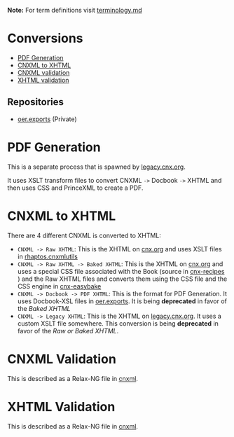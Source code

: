 **Note:** For term definitions visit [terminology.md](https://github.com/openstax/book-tools/blob/new-book-tools/terminology.md)

# Conversions
  - [PDF Generation](#pdf-generation)
  - [CNXML to XHTML](#cnxml-to-xhtml)
  - [CNXML validation](#cnxml-validation)
  - [XHTML validation](#xhtml-validation)

## Repositories
  - [oer.exports](https://github.com/Connexions/oer.exports) (Private)

# PDF Generation

This is a separate process that is spawned by [legacy.cnx.org](https://legacy.cnx.org).

It uses XSLT transform files to convert CNXML `->` Docbook `->` XHTML and then uses CSS and PrinceXML to create a PDF.

# CNXML to XHTML

  There are 4 different CNXML is converted to XHTML:

  - `CNXML -> Raw XHTML`: This is the XHTML on [cnx.org](#cnxorg) and uses XSLT files in [rhaptos.cnxmlutils](https://github.com/Connexions/rhaptos.cnxmlutils)
  - `CNXML -> Raw XHTML -> Baked XHTML`: This is the XHTML on [cnx.org](#cnx-org) and uses a special CSS file associated with the Book (source in [cnx-recipes](https://github.com/Connexions/cnx-recipes) ) and the Raw XHTML files and converts them using the CSS file and the CSS engine in [cnx-easybake](https://github.com/Connexions/cnx-easybake)
  - `CNXML -> Docbook -> PDF XHTML`: This is the format for PDF Generation. It uses Docbook-XSL files in [oer.exports](https://github.com/Connexions/oer.exports). It is being **deprecated** in favor of the _Baked XHTML_
  - `CNXML -> Legacy XHTML`: This is the XHTML on [legacy.cnx.org](#legacycnxorg). It uses a custom XSLT file somewhere. This conversion is being **deprecated** in favor of the _Raw or Baked XHTML_.


# CNXML Validation

  This is described as a Relax-NG file in [cnxml](https://github.com/Connexions/cnxml).

# XHTML Validation

  This is described as a Relax-NG file in [cnxml](https://github.com/Connexions/cnxml).
